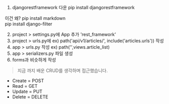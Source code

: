 1. djangorestframework 다운
pip install djangorestframework

이건 왜?
pip install markdown      
pip install django-filter

2. project > settings.py에 App 추가 'rest_framework'
3. project > urls.py에 ex) path('api/v1/articles/', include('articles.urls')) 작성
4. app >  urls.py 작성 ex) path('',views.article_list)
5. app > serializers.py 파일 생성
6. forms과 비슷하게 작성

> 지금 까지 배운 CRUD를 생각하며 접근했습니다.
* Create = POST
* Read = GET
* Update = PUT
* Delete = DELETE
